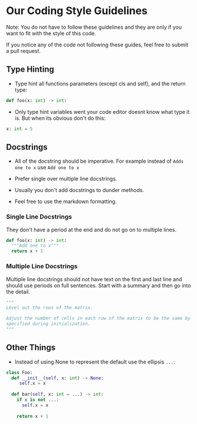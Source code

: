 # Our Coding Style Guidelines

Note: You do not have to follow these guidelines and they are only if you want to fit with the style of this code.

If you notice any of the code not following these guides, feel free to submit a pull request.

## Type Hinting

- Type hint all functions parameters (except cls and self), and the return type:
```py
def foo(x: int) -> int:
```

- Only type hint variables went your code editor doesnt know what type it is. But when its obvious don't do this:
```py
x: int = 5
```

## Docstrings

- All of the docstring should be imperative.
For example instead of `Adds one to x` use `Add one to x`

- Prefer single over multiple line docstrings.

- Usually you don't add docstrings to dunder methods.

- Feel free to use the markdown formatting.

### Single Line Docstrings
They don't have a period at the end and do not go on to multiple lines.
```py
def foo(x: int) -> int:
  """Add one to x"""
  return x + 1
```

### Multiple Line Docstrings
Multiple line docstrings should not have text on the first and last line and should use periods on full sentences.
Start with a summary and then go into the detail.

```py
"""
Level out the rows of the matrix.

Adjust the number of cells in each row of the matrix to be the same by adding blank Cells, according to the alignment
specified during initialization.
"""
```

## Other Things

- Instead of using None to represent the default use the ellipsis `...`:
```py
class Foo:
  def __init__(self, x: int) -> None:
     self.x = x
     
  def bar(self, x: int = ...) -> int:
    if x is not ...:
      self.x = x
 
    return x + 1
```


